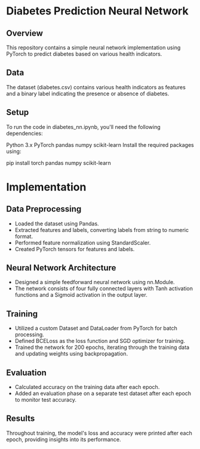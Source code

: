 # Diabetes Prediction Neural Network
## Overview
This repository contains a simple neural network implementation using PyTorch to predict diabetes based on various health indicators.

## Data
The dataset (diabetes.csv) contains various health indicators as features and a binary label indicating the presence or absence of diabetes.

## Setup
To run the code in diabetes_nn.ipynb, you'll need the following dependencies:

Python 3.x
PyTorch
pandas
numpy
scikit-learn
Install the required packages using:

pip install torch pandas numpy scikit-learn

# Implementation
## Data Preprocessing
- Loaded the dataset using Pandas.
- Extracted features and labels, converting labels from string to numeric format.
- Performed feature normalization using StandardScaler.
- Created PyTorch tensors for features and labels.
## Neural Network Architecture
- Designed a simple feedforward neural network using nn.Module.
- The network consists of four fully connected layers with Tanh activation functions and a Sigmoid activation in the output layer.
## Training
- Utilized a custom Dataset and DataLoader from PyTorch for batch processing.
- Defined BCELoss as the loss function and SGD optimizer for training.
- Trained the network for 200 epochs, iterating through the training data and updating weights using backpropagation.
## Evaluation
- Calculated accuracy on the training data after each epoch.
- Added an evaluation phase on a separate test dataset after each epoch to monitor test accuracy.
## Results
Throughout training, the model's loss and accuracy were printed after each epoch, providing insights into its performance.

